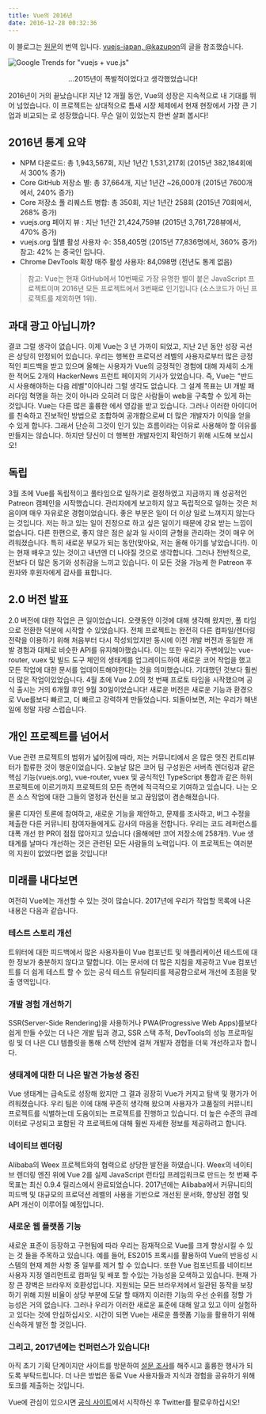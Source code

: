 ```yaml
---
title: Vue의 2016년
date: 2016-12-28 00:32:36
---
```


이 블로그는 [원문](https://medium.com/the-vue-point/vue-in-2016-8df71d98bfb3#.76ezxb9bg)의 번역 입니다. [vuejs-japan, @kazupon](https://jp.vuejs.org)의 글을 참조했습니다.

![Google Trends for "vuejs + vue.js"](https://cdn-images-1.medium.com/max/1600/1*ZJD3llCWveVH9-uUcCjMCw.png)
<figcaption style="font-size:14px;text-align:center;">...2015년이 폭발적이었다고 생각했었습니다!</figcaption>

2016년이 거의 끝났습니다! 지난 12 개월 동안, Vue의 성장은 지속적으로 내 기대를 뛰어 넘었습니다. 이 프로젝트는 상대적으로 틈새 시장 체제에서 현재 현장에서 가장 큰 기업과 비교되는 로 성장했습니다. 무슨 일이 있었는지 한번 살펴 봅시다!

## 2016년 통계 요약

- NPM 다운로드: 총 1,943,567회, 지난 1년간 1,531,217회  (2015년 382,184회에서 300% 증가)
- Core GitHub 저장소 별: 총 37,664개, 지난 1년간 ~26,000개 (2015년 7600개에서, 240% 증가)
- Core 저장소 풀 리퀘스트 병합: 총 350회, 지난 1년간 258회 (2015년 70회에서, 268% 증가)
- vuejs.org 페이지 뷰 : 지난 1년간 21,424,759뷰 (2015년 3,761,728뷰에서, 470% 증가)
- vuejs.org 월별 활성 사용자 수: 358,405명 (2015년 77,836명에서, 360% 증가) 참고: 42% 는 중국인 입니다.
- Chrome DevTools 확장 매주 활성 사용자: 84,098명 (전년도 통계 없음)

> 참고: Vue는 현재 GitHub에서 10번째로 가장 유명한 별이 붙은 JavaScript 프로젝트이며 2016년 모든 프로젝트에서 3번째로 인기입니다 (소스코드가 아닌 프로젝트를 제외하면 1위).

## 과대 광고 아닙니까?

결코 그럴 생각이 없습니다. 이제 Vue는 3 년 가까이 되었고, 지난 2년 동안 성장 곡선은 상당히 안정되어 있습니다. 우리는 행복한 프로덕션 레벨의 사용자로부터 많은 긍정적인 피드백을 받고 있으며 올해는 사용자가 Vue의 긍정적인 경험에 대해 자세히 소개한 적어도 2개의 HackerNews 프런트 페이지의 기사가 있었습니다. 즉, Vue는 "반드시 사용해야하는 다음 레벨"이 ​​아니라 그럴 생각도 없습니다. 그 설계 목표는 UI 개발 패러다임 혁명을 하는 것이 아니라 오히려 더 많은 사람들이 web을 구축할 수 있게 하는 것입니다. Vue는 다른 많은 훌륭한 에서 영감을 받고 있습니다. 그러나 이러한 아이디어를 친숙하고 진보적인 방법으로 조합하여 공개함으로써 더 많은 개발자가 이익을 얻을 수 있게 합니다. 그래서 단순히 그것이 인기 있는 흐름이라는 이유로 사용해야 할 이유를 만들지는 않습니다. 하지만 당신이 더 행복한 개발자인지 확인하기 위해 시도해 보십시오!

## 독립

3월 초에 Vue를 독립적이고 풀타임으로 일하기로 결정하였고 지금까지 꽤 성공적인 Patreon 캠페인을 시작했습니다. 관리자에게 보고하지 않고 독립적으로 일하는 것은 처음이며 매우 자유로운 경험이었습니다. 좋은 부분은 일이 더 이상 일로 느껴지지 않는다는 것입니다. 저는 하고 있는 일이 진정으로 하고 싶은 일이기 때문에 강요 받는 느낌이 없습니다. 다른 한편으로, 좋지 않은 점은 삶과 일 사이의 균형을 관리하는 것이 매우 어려워졌습니다. 특히 새로운 부모가 되는 동안(맞아요, 저는 올해 아기를 낳았습니다!). 이는 현재 배우고 있는 것이고 내년엔 더 나아질 것으로 생각합니다. 그러나 전반적으로, 전보다 더 많은 동기와 성취감을 느끼고 있습니다. 이 모든 것을 가능케 한 Patreon 후원자와 후원자에게 감사를 표합니다.

## 2.0 버전 발표

2.0 버전에 대한 작업은 큰 일이었습니다. 오랫동안 이것에 대해 생각해 왔지만, 풀 타임으로 전환한 덕분에 시작할 수 있었습니다. 전체 프로젝트는 완전히 다른 컴파일/렌더링 전략을 이용하기 위해 처음부터 다시 작성되었지만 동시에 이전 개발 버전과 동일한 개발 경험과 대체로 비슷한 API를 유지해야했습니다. 이는 또한 우리가 주변에있는 vue-router, vuex 및 빌드 도구 체인의 생태계를 업그레이드하여 새로운 코어 작업을 했고 모든 작업에 대한 문서를 업데이트해야한다는 것을 의미했습니다. 기대했던 것보다 훨씬 더 많은 작업이있었습니다. 4월 초에 Vue 2.0의 첫 번째 프로토 타입을 시작했으며 공식 출시는 거의 6개월 후인 9월 30일이었습니다! 새로운 버전은 새로운 기능과 환경으로 Vue를보다 빠르고, 더 빠르고 강력하게 만들었습니다. 되돌아보면, 저는 우리가 해낸 일에 정말 자랑 스럽습니다.


## 개인 프로젝트를 넘어서

Vue 관련 프로젝트의 범위가 넓어짐에 따라, 저는 커뮤니티에서 온 많은 멋진 컨트리뷰터가 합류한 것이 행운이었습니다. 오늘날 많은 코어 팀 구성원은 서버측 렌더링과 같은 핵심 기능(vuejs.org), vue-router, vuex 및 공식적인 TypeScript 통합과 같은 하위 프로젝트에 이르기까지 프로젝트의 모든 측면에 적극적으로 기여하고 있습니다. 나는 오픈 소스 작업에 대한 그들의 열정과 헌신을 보고 끊임없이 겸손해졌습니다.

물론 디자인 토론에 참여하고, 새로운 기능을 제안하고, 문제를 조사하고, 버그 수정을 제출한 다른 커뮤니티 참여자들에게도 감사의 마음을 전합니다. 우리는 코드 레퍼런스를 대폭 개선 한 PR이 점점 많아지고 있습니다 (올해에만 코어 저장소에 258개!). Vue 생태계를 날마다 개선하는 것은 관련된 모든 사람들의 노력입니다. 이 프로젝트는 여러분의 지원이 없었다면 없을 것입니다!

## 미래를 내다보면

여전히 Vue에는 개선할 수 있는 것이 많습니다. 2017년에 우리가 작업할 목록에 나온 내용은 다음과 같습니다.

### 테스트 스토리 개선

트위터에 대한 피드백에서 많은 사용자들이 Vue 컴포넌트 및 애플리케이션 테스트에 대한 정보가 충분하지 않다고 말합니다. 이는 문서에 더 많은 지침을 제공하고 Vue 컴포넌트를 더 쉽게 테스트 할 수 있는 공식 테스트 유틸리티를 제공함으로써 개선에 초점을 맞출 영역입니다.

### 개발 경험 개선하기

SSR(Server-Side Rendering)을 사용하거나 PWA(Progressive Web Apps)를보다 쉽게 만들 수있는 더 나은 개발 팁과 경고, SSR 스택 추적, DevTools의 성능 프로파일링 및 더 나은 CLI 템플릿을 통해 스택 전반에 걸쳐 개발자 경험을 더욱 개선하고자 합니다.

### 생태계에 대한 더 나은 발견 가능성 증진

Vue 생태계는 급속도로 성장해 왔지만 그 결과 굉장히 Vue가 커지고 탐색 및 평가가 어려워졌습니다. 우리 팀은 이에 대해 꾸준히 생각해 왔으며 사용자가 고품질의 커뮤니티 프로젝트를 식별하는데 도움이되는 프로젝트를 진행하고 있습니다. 더 높은 수준의 큐레이터로 구성되고 포함된 각 프로젝트에 대해 훨씬 자세한 정보를 제공하려고 합니다.

### 네이티브 렌더링

Alibaba의 Weex 프로젝트와의 협력으로 상당한 발전을 하였습니다. Weex의 네이티브 렌더링 엔진 위에 Vue 2를 실제 JavaScript 런타임 프레임워크로 만드는 첫 번째 주 목표는 최신 0.9.4 릴리스에서 완료되었습니다. 2017년에는 Alibaba에서 커뮤니티의 피드백 및 대규모의 프로덕션 레벨의 사용을 기반으로 개선된 문서화, 향상된 경험 및 API 개선이 이루어질 예정입니다.

### 새로운 웹 플랫폼 기능

새로운 표준이 등장하고 구현됨에 따라 우리는 잠재적으로 Vue를 크게 향상시킬 수 있는 것 들을 주목하고 있습니다. 예를 들어, ES2015 프록시를 활용하여 Vue의 반응성 시스템의 현재 제한 사항 중 일부를 제거 할 수 있습니다. 또한 Vue 컴포넌트를 네이티브 사용자 지정 엘리먼트로 컴파일 및 배포 할 수있는 가능성을 모색하고 있습니다. 현재 가장 큰 장벽은 브라우저 호환성입니다. 지원되는 모든 브라우저에서 일관된 동작을 보장하기 위해 지원 비율이 상당 부분에 도달 할 때까지 이러한 기능의 우선 순위를 정할 가능성은 거의 없습니다. 그러나 우리가 이러한 새로운 표준에 대해 알고 있고 이미 실험하고 있다는 것에 안심하십시오. 시간이 되면 Vue는 새로운 플랫폼 기능을 활용하기 위해 신속하게 발전 할 것입니다.

### 그리고, 2017년에는 컨퍼런스가 있습니다!

아직 초기 기획 단계이지만 사이트를 방문하여 [설문 조사](https://conf.vuejs.org)를 해주시고 훌륭한 행사가 되도록 부탁드립니다. 더 나은 방법은 동료 Vue 사용자들과 지식과 경험을 공유하기 위해 토크를 제출하는 것입니다.

Vue에 관심이 있으시면 [공식 사이트](https://vuejs.org)에서 시작하신 후 Twitter를 팔로우하십시오!
